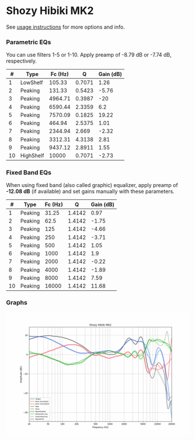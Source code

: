 # Shozy Hibiki MK2
See [usage instructions](https://github.com/jaakkopasanen/AutoEq#usage) for more options and info.

### Parametric EQs
You can use filters 1-5 or 1-10. Apply preamp of -8.79 dB or -7.74 dB, respectively.

|   # | Type      |   Fc (Hz) |      Q |   Gain (dB) |
|-----|-----------|-----------|--------|-------------|
|   1 | LowShelf  |    105.33 | 0.7071 |        1.26 |
|   2 | Peaking   |    131.33 | 0.5423 |       -5.76 |
|   3 | Peaking   |   4964.71 | 0.3987 |      -20    |
|   4 | Peaking   |   6590.44 | 2.3359 |        6.2  |
|   5 | Peaking   |   7570.09 | 0.1825 |       19.22 |
|   6 | Peaking   |    464.94 | 2.5375 |        1.01 |
|   7 | Peaking   |   2344.94 | 2.669  |       -2.32 |
|   8 | Peaking   |   3312.31 | 4.3138 |        2.81 |
|   9 | Peaking   |   9437.12 | 2.8911 |        1.55 |
|  10 | HighShelf |  10000    | 0.7071 |       -2.73 |

### Fixed Band EQs
When using fixed band (also called graphic) equalizer, apply preamp of **-12.08 dB** (if available) and set gains manually with these parameters.

|   # | Type    |   Fc (Hz) |      Q |   Gain (dB) |
|-----|---------|-----------|--------|-------------|
|   1 | Peaking |     31.25 | 1.4142 |        0.97 |
|   2 | Peaking |     62.5  | 1.4142 |       -1.75 |
|   3 | Peaking |    125    | 1.4142 |       -4.66 |
|   4 | Peaking |    250    | 1.4142 |       -3.71 |
|   5 | Peaking |    500    | 1.4142 |        1.05 |
|   6 | Peaking |   1000    | 1.4142 |        1.9  |
|   7 | Peaking |   2000    | 1.4142 |       -0.22 |
|   8 | Peaking |   4000    | 1.4142 |       -1.89 |
|   9 | Peaking |   8000    | 1.4142 |        7.59 |
|  10 | Peaking |  16000    | 1.4142 |       11.68 |

### Graphs
![](./Shozy%20Hibiki%20MK2.png)
